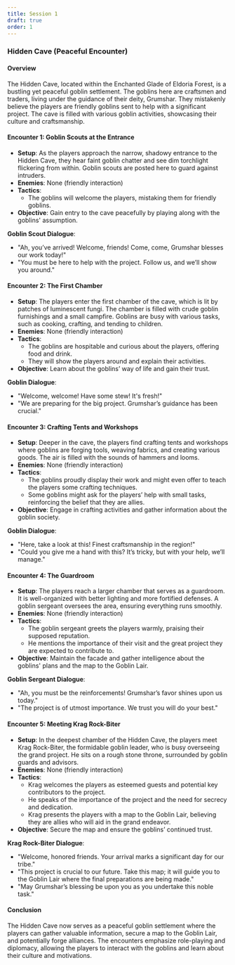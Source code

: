 ```yaml
---
title: Session 1
draft: true
order: 1
---
```

### Hidden Cave (Peaceful Encounter)

#### Overview

The Hidden Cave, located within the Enchanted Glade of Eldoria Forest, is a bustling yet peaceful goblin settlement. The goblins here are craftsmen and traders, living under the guidance of their deity, Grumshar. They mistakenly believe the players are friendly goblins sent to help with a significant project. The cave is filled with various goblin activities, showcasing their culture and craftsmanship.

#### Encounter 1: Goblin Scouts at the Entrance

- **Setup**: As the players approach the narrow, shadowy entrance to the Hidden Cave, they hear faint goblin chatter and see dim torchlight flickering from within. Goblin scouts are posted here to guard against intruders.
- **Enemies**: None (friendly interaction)
- **Tactics**: 
  - The goblins will welcome the players, mistaking them for friendly goblins.
- **Objective**: Gain entry to the cave peacefully by playing along with the goblins' assumption.

**Goblin Scout Dialogue**:
- "Ah, you’ve arrived! Welcome, friends! Come, come, Grumshar blesses our work today!"
- "You must be here to help with the project. Follow us, and we’ll show you around."

#### Encounter 2: The First Chamber

- **Setup**: The players enter the first chamber of the cave, which is lit by patches of luminescent fungi. The chamber is filled with crude goblin furnishings and a small campfire. Goblins are busy with various tasks, such as cooking, crafting, and tending to children.
- **Enemies**: None (friendly interaction)
- **Tactics**:
  - The goblins are hospitable and curious about the players, offering food and drink.
  - They will show the players around and explain their activities.
- **Objective**: Learn about the goblins’ way of life and gain their trust.

**Goblin Dialogue**:
- "Welcome, welcome! Have some stew! It's fresh!"
- "We are preparing for the big project. Grumshar’s guidance has been crucial."

#### Encounter 3: Crafting Tents and Workshops

- **Setup**: Deeper in the cave, the players find crafting tents and workshops where goblins are forging tools, weaving fabrics, and creating various goods. The air is filled with the sounds of hammers and looms.
- **Enemies**: None (friendly interaction)
- **Tactics**:
  - The goblins proudly display their work and might even offer to teach the players some crafting techniques.
  - Some goblins might ask for the players’ help with small tasks, reinforcing the belief that they are allies.
- **Objective**: Engage in crafting activities and gather information about the goblin society.

**Goblin Dialogue**:
- "Here, take a look at this! Finest craftsmanship in the region!"
- "Could you give me a hand with this? It’s tricky, but with your help, we’ll manage."

#### Encounter 4: The Guardroom

- **Setup**: The players reach a larger chamber that serves as a guardroom. It is well-organized with better lighting and more fortified defenses. A goblin sergeant oversees the area, ensuring everything runs smoothly.
- **Enemies**: None (friendly interaction)
- **Tactics**:
  - The goblin sergeant greets the players warmly, praising their supposed reputation.
  - He mentions the importance of their visit and the great project they are expected to contribute to.
- **Objective**: Maintain the facade and gather intelligence about the goblins' plans and the map to the Goblin Lair.

**Goblin Sergeant Dialogue**:
- "Ah, you must be the reinforcements! Grumshar’s favor shines upon us today."
- "The project is of utmost importance. We trust you will do your best."

#### Encounter 5: Meeting Krag Rock-Biter

- **Setup**: In the deepest chamber of the Hidden Cave, the players meet Krag Rock-Biter, the formidable goblin leader, who is busy overseeing the grand project. He sits on a rough stone throne, surrounded by goblin guards and advisors.
- **Enemies**: None (friendly interaction)
- **Tactics**:
  - Krag welcomes the players as esteemed guests and potential key contributors to the project.
  - He speaks of the importance of the project and the need for secrecy and dedication.
  - Krag presents the players with a map to the Goblin Lair, believing they are allies who will aid in the grand endeavor.
- **Objective**: Secure the map and ensure the goblins’ continued trust.

**Krag Rock-Biter Dialogue**:
- "Welcome, honored friends. Your arrival marks a significant day for our tribe."
- "This project is crucial to our future. Take this map; it will guide you to the Goblin Lair where the final preparations are being made."
- "May Grumshar’s blessing be upon you as you undertake this noble task."

#### Conclusion

The Hidden Cave now serves as a peaceful goblin settlement where the players can gather valuable information, secure a map to the Goblin Lair, and potentially forge alliances. The encounters emphasize role-playing and diplomacy, allowing the players to interact with the goblins and learn about their culture and motivations.